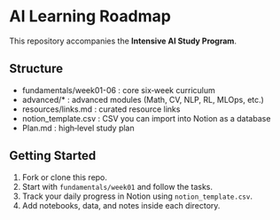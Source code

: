 # AI Learning Roadmap

This repository accompanies the **Intensive AI Study Program**.

## Structure
- fundamentals/week01-06 : core six‑week curriculum
- advanced/* : advanced modules (Math, CV, NLP, RL, MLOps, etc.)
- resources/links.md : curated resource links
- notion_template.csv : CSV you can import into Notion as a database
- Plan.md : high‑level study plan

## Getting Started
1. Fork or clone this repo.
2. Start with `fundamentals/week01` and follow the tasks.
3. Track your daily progress in Notion using `notion_template.csv`.
4. Add notebooks, data, and notes inside each directory.